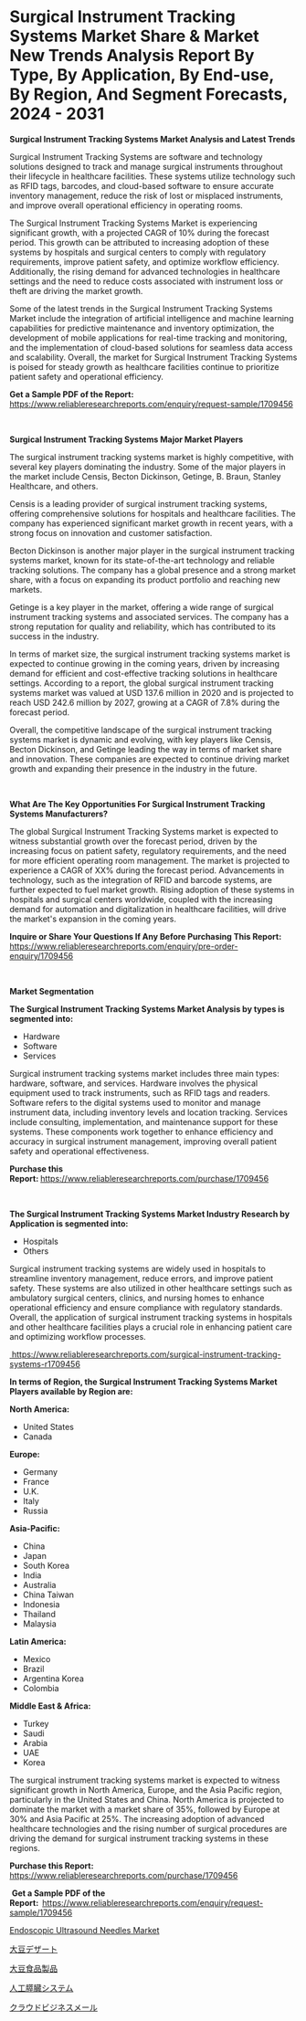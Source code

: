 <p><h1>Surgical Instrument Tracking Systems Market Share & Market New Trends Analysis Report By Type, By Application, By End-use, By Region, And Segment Forecasts, 2024 - 2031</h1></p><p><strong>Surgical Instrument Tracking Systems Market Analysis and Latest Trends</strong></p>
<p><p>Surgical Instrument Tracking Systems are software and technology solutions designed to track and manage surgical instruments throughout their lifecycle in healthcare facilities. These systems utilize technology such as RFID tags, barcodes, and cloud-based software to ensure accurate inventory management, reduce the risk of lost or misplaced instruments, and improve overall operational efficiency in operating rooms.</p><p>The Surgical Instrument Tracking Systems Market is experiencing significant growth, with a projected CAGR of 10% during the forecast period. This growth can be attributed to increasing adoption of these systems by hospitals and surgical centers to comply with regulatory requirements, improve patient safety, and optimize workflow efficiency. Additionally, the rising demand for advanced technologies in healthcare settings and the need to reduce costs associated with instrument loss or theft are driving the market growth.</p><p>Some of the latest trends in the Surgical Instrument Tracking Systems Market include the integration of artificial intelligence and machine learning capabilities for predictive maintenance and inventory optimization, the development of mobile applications for real-time tracking and monitoring, and the implementation of cloud-based solutions for seamless data access and scalability. Overall, the market for Surgical Instrument Tracking Systems is poised for steady growth as healthcare facilities continue to prioritize patient safety and operational efficiency.</p></p>
<p><strong>Get a Sample PDF of the Report:&nbsp;</strong> <a href="https://www.reliableresearchreports.com/enquiry/request-sample/1709456">https://www.reliableresearchreports.com/enquiry/request-sample/1709456</a></p>
<p>&nbsp;</p>
<p><strong>Surgical Instrument Tracking Systems Major Market Players</strong></p>
<p><p>The surgical instrument tracking systems market is highly competitive, with several key players dominating the industry. Some of the major players in the market include Censis, Becton Dickinson, Getinge, B. Braun, Stanley Healthcare, and others.</p><p>Censis is a leading provider of surgical instrument tracking systems, offering comprehensive solutions for hospitals and healthcare facilities. The company has experienced significant market growth in recent years, with a strong focus on innovation and customer satisfaction.</p><p>Becton Dickinson is another major player in the surgical instrument tracking systems market, known for its state-of-the-art technology and reliable tracking solutions. The company has a global presence and a strong market share, with a focus on expanding its product portfolio and reaching new markets.</p><p>Getinge is a key player in the market, offering a wide range of surgical instrument tracking systems and associated services. The company has a strong reputation for quality and reliability, which has contributed to its success in the industry.</p><p>In terms of market size, the surgical instrument tracking systems market is expected to continue growing in the coming years, driven by increasing demand for efficient and cost-effective tracking solutions in healthcare settings. According to a report, the global surgical instrument tracking systems market was valued at USD 137.6 million in 2020 and is projected to reach USD 242.6 million by 2027, growing at a CAGR of 7.8% during the forecast period.</p><p>Overall, the competitive landscape of the surgical instrument tracking systems market is dynamic and evolving, with key players like Censis, Becton Dickinson, and Getinge leading the way in terms of market share and innovation. These companies are expected to continue driving market growth and expanding their presence in the industry in the future.</p></p>
<p>&nbsp;</p>
<p><strong>What Are The Key Opportunities For Surgical Instrument Tracking Systems Manufacturers?</strong></p>
<p><p>The global Surgical Instrument Tracking Systems market is expected to witness substantial growth over the forecast period, driven by the increasing focus on patient safety, regulatory requirements, and the need for more efficient operating room management. The market is projected to experience a CAGR of XX% during the forecast period. Advancements in technology, such as the integration of RFID and barcode systems, are further expected to fuel market growth. Rising adoption of these systems in hospitals and surgical centers worldwide, coupled with the increasing demand for automation and digitalization in healthcare facilities, will drive the market's expansion in the coming years.</p></p>
<p><strong>Inquire or Share Your Questions If Any Before Purchasing This Report:</strong> <a href="https://www.reliableresearchreports.com/enquiry/pre-order-enquiry/1709456">https://www.reliableresearchreports.com/enquiry/pre-order-enquiry/1709456</a></p>
<p>&nbsp;</p>
<p><strong>Market Segmentation</strong></p>
<p><strong>The Surgical Instrument Tracking Systems Market Analysis by types is segmented into:</strong></p>
<p><ul><li>Hardware</li><li>Software</li><li>Services</li></ul></p>
<p><p>Surgical instrument tracking systems market includes three main types: hardware, software, and services. Hardware involves the physical equipment used to track instruments, such as RFID tags and readers. Software refers to the digital systems used to monitor and manage instrument data, including inventory levels and location tracking. Services include consulting, implementation, and maintenance support for these systems. These components work together to enhance efficiency and accuracy in surgical instrument management, improving overall patient safety and operational effectiveness.</p></p>
<p><strong>Purchase this Report:&nbsp;</strong><a href="https://www.reliableresearchreports.com/purchase/1709456">https://www.reliableresearchreports.com/purchase/1709456</a></p>
<p>&nbsp;</p>
<p><strong>The Surgical Instrument Tracking Systems Market Industry Research by Application is segmented into:</strong></p>
<p><ul><li>Hospitals</li><li>Others</li></ul></p>
<p><p>Surgical instrument tracking systems are widely used in hospitals to streamline inventory management, reduce errors, and improve patient safety. These systems are also utilized in other healthcare settings such as ambulatory surgical centers, clinics, and nursing homes to enhance operational efficiency and ensure compliance with regulatory standards. Overall, the application of surgical instrument tracking systems in hospitals and other healthcare facilities plays a crucial role in enhancing patient care and optimizing workflow processes.</p></p>
<p><a href="https://www.reliableresearchreports.com/surgical-instrument-tracking-systems-r1709456">&nbsp;https://www.reliableresearchreports.com/surgical-instrument-tracking-systems-r1709456</a></p>
<p><strong>In terms of Region, the Surgical Instrument Tracking Systems Market Players available by Region are:</strong></p>
<p>
    <p> <strong> North America: </strong>
        <ul>
            <li>United States</li>
            <li>Canada</li>
        </ul>
        </p> 
    <p> <strong> Europe: </strong>
        <ul>
            <li>Germany</li>
            <li>France</li>
            <li>U.K.</li>
            <li>Italy</li>
            <li>Russia</li>
        </ul>
        </p> 
    <p> <strong> Asia-Pacific: </strong>
        <ul>
            <li>China</li>
            <li>Japan</li>
            <li>South Korea</li>
            <li>India</li>
            <li>Australia</li>
            <li>China Taiwan</li>
            <li>Indonesia</li>
            <li>Thailand</li>
            <li>Malaysia</li>
        </ul>
        </p> 
    <p> <strong> Latin America: </strong>
        <ul>
            <li>Mexico</li>
            <li>Brazil</li>
            <li>Argentina Korea</li>
            <li>Colombia</li>
        </ul>
        </p> 
    <p> <strong> Middle East & Africa: </strong>
        <ul>
            <li>Turkey</li>
            <li>Saudi</li>
            <li>Arabia</li>
            <li>UAE</li>
            <li>Korea</li>
        </ul>
    </p>
    </p>
<p><p>The surgical instrument tracking systems market is expected to witness significant growth in North America, Europe, and the Asia Pacific region, particularly in the United States and China. North America is projected to dominate the market with a market share of 35%, followed by Europe at 30% and Asia Pacific at 25%. The increasing adoption of advanced healthcare technologies and the rising number of surgical procedures are driving the demand for surgical instrument tracking systems in these regions.</p></p>
<p><strong>Purchase this Report: </strong><a href="https://www.reliableresearchreports.com/purchase/1709456">https://www.reliableresearchreports.com/purchase/1709456</a></p>
<p>&nbsp;<strong>Get a Sample PDF of the Report:&nbsp;&nbsp;</strong><a href="https://www.reliableresearchreports.com/enquiry/request-sample/1709456">https://www.reliableresearchreports.com/enquiry/request-sample/1709456</a></p>
<p><strong></strong></p>
<p><p><a href="https://github.com/kufem1/Market-Research-Report-List-2/blob/main/endoscopic-ultrasound-needles-market.md">Endoscopic Ultrasound Needles Market</a></p><p><a href="https://github.com/VinceMarvin1/Market-Research-Report-List-1/blob/main/139384548194.md">大豆デザート</a></p><p><a href="https://github.com/ihabdkwlxs948/Market-Research-Report-List-1/blob/main/226473548195.md">大豆食品製品</a></p><p><a href="https://medium.com/@hugofirst21/%E4%BA%BA%E5%B7%A5%E8%86%B5%E8%87%93%E3%82%B7%E3%82%B9%E3%83%86%E3%83%A0%E3%81%AE%E5%B8%82%E5%A0%B4%E5%88%86%E6%9E%90%E3%81%A82024%E5%B9%B4%E3%81%8B%E3%82%892031%E5%B9%B4%E3%81%BE%E3%81%A7%E3%81%AE%E3%82%B5%E3%82%A4%E3%82%BA%E4%BA%88%E6%B8%AC-42989c48f037">人工膵臓システム</a></p><p><a href="https://medium.com/@josephmiller1959/%E3%82%AF%E3%83%A9%E3%82%A6%E3%83%89%E3%83%93%E3%82%B8%E3%83%8D%E3%82%B9%E3%83%A1%E3%83%BC%E3%83%AB%E5%B8%82%E5%A0%B4%E8%A6%8F%E6%A8%A1%E3%81%AF-%E3%82%B0%E3%83%AD%E3%83%BC%E3%83%90%E3%83%AB%E7%94%A3%E6%A5%AD%E3%81%AB%E3%81%8A%E3%81%91%E3%82%8B%E6%9C%80%E9%81%A9%E3%81%AE%E3%83%9E%E3%83%BC%E3%82%B1%E3%83%86%E3%82%A3%E3%83%B3%E3%82%B0%E3%83%81%E3%83%A3%E3%83%8D%E3%83%AB%E3%82%92%E6%98%8E%E3%82%89%E3%81%8B%E3%81%AB%E3%81%97%E3%81%BE%E3%81%99-690b3cc5b54a">クラウドビジネスメール</a></p></p>
